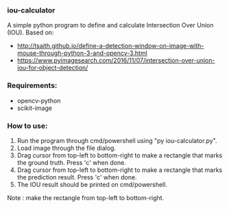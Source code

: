 ### iou-calculator
A simple python program to define and calculate Intersection Over Union (IOU).
Based on:
- http://tsaith.github.io/define-a-detection-window-on-image-with-mouse-through-python-3-and-opencv-3.html
- https://www.pyimagesearch.com/2016/11/07/intersection-over-union-iou-for-object-detection/

### Requirements:
- opencv-python
- scikit-image

### How to use:
1. Run the program through cmd/powershell using "py iou-calculator.py".
2. Load image through the file dialog.
3. Drag cursor from top-left to bottom-right to make a rectangle that marks the ground truth. Press 'c' when done.
4. Drag cursor from top-left to bottom-right to make a rectangle that marks the prediction result. Press 'c' when done.
5. The IOU result should be printed on cmd/powershell.

Note : make the rectangle from top-left to bottom-right.
